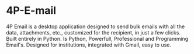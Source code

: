 # 4P-E-mail
4P Email is a desktop application designed to send bulk emails with all the data, attachments, etc., customized for the recipient, in just a few clicks. Built entirely in Python.
Is Python, Powerfull, Professional and Programming Email's. Designed for institutions, integrated with Gmail, easy to use.
